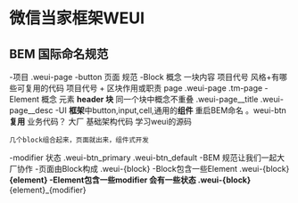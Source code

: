 # 微信当家框架WEUI

## BEM 国际命名规范

-项目 .weui-page
    -button 页面
规范
-Block 概念
    一块内容 项目代号 风格+有哪些可复用的代码
    项目代号 + 区块作用或职责 page
    .weui-page
    .tm-page
-Element 概念
    元素  __header
        块__
    同一个块中概念不重叠
    .weui-page__title
    .weui-page__desc
-UI **框架**中button,input,cell,通用的**组件**
    重启BEM命名
    。weui-btn **复用**
    业务代码？
    大厂
    基础架构代码  学习weui的源码

    几个block组合起来，页面就出来，组件式开发
-modifier
    状态
    .weui-btn_primary
    .weui-btn_default
-BEM 规范让我们一起大厂协作
    -页面由Block构成 .weui-{block}
    -Block包含一些Element .weui-{block}__{element}
    -Element包含一些modifier 会有一些状态   .weui-{block}__{element}_{modifier}